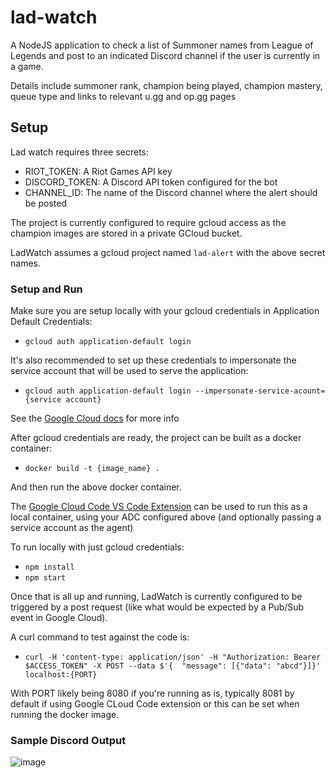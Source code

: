 # lad-watch
A NodeJS application to check a list of Summoner names from League of Legends and post to an indicated Discord channel if the user is currently in a game.

Details include summoner rank, champion being played, champion mastery, queue type and links to relevant u.gg and op.gg pages

## Setup
Lad watch requires three secrets:
- RIOT_TOKEN: A Riot Games API key
- DISCORD_TOKEN: A Discord API token configured for the bot
- CHANNEL_ID: The name of the Discord channel where the alert should be posted

The project is currently configured to require gcloud access as the champion images are stored in a private GCloud bucket.

LadWatch assumes a gcloud project named `lad-alert` with the above secret names.

### Setup and Run
Make sure you are setup locally with your gcloud credentials in Application Default Credentials:
- `gcloud auth application-default login`

It's also recommended to set up these credentials to impersonate the service account that will be used to serve the application:
- `gcloud auth application-default login --impersonate-service-acount={service account}`

See the [Google Cloud docs](https://cloud.google.com/docs/authentication/provide-credentials-adc) for more info

After gcloud credentials are ready, the project can be built as a docker container:
- `docker build -t {image_name} .`

And then run the above docker container. 

The [Google Cloud Code VS Code Extension](https://marketplace.visualstudio.com/items?itemName=GoogleCloudTools.cloudcode) can be used to run this as a local container, using your ADC configured above (and optionally passing a service account as the agent)

To run locally with just gcloud credentials:
- `npm install`
- `npm start`

Once that is all up and running, LadWatch is currently configured to be triggered by a post request (like what would be expected by a Pub/Sub event in Google Cloud).

A curl command to test against the code is:
- `curl -H 'content-type: application/json' -H "Authorization: Bearer $ACCESS_TOKEN" -X POST --data $'{  "message": [{"data": "abcd"}]}' localhost:{PORT}`

With PORT likely being 8080 if you're running as is, typically 8081 by default if using Google CLoud Code extension or this can be set when running the docker image.

### Sample Discord Output
![image](https://github.com/Issier/lad-watch/assets/23412323/19eb00a7-9e02-4479-b4a2-6d913e274a73)

